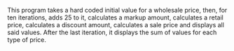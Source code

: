 This program takes a hard coded initial value for a wholesale price, then, for ten iterations, adds 25 to it, calculates a markup amount, calculates a retail price, calculates a discount amount, calculates a sale price and displays all said values. After the last iteration, it displays the sum of values for each type of price.
